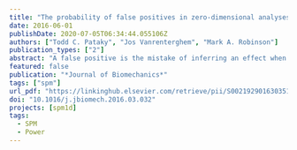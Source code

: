 ```yaml
---
title: "The probability of false positives in zero-dimensional analyses of one-dimensional kinematic, force and EMG trajectories"
date: 2016-06-01
publishDate: 2020-07-05T06:34:44.055106Z
authors: ["Todd C. Pataky", "Jos Vanrenterghem", "Mark A. Robinson"]
publication_types: ["2"]
abstract: "A false positive is the mistake of inferring an effect when none exists, and although α controls the false positive (Type I error) rate in classical hypothesis testing, a given α value is accurate only if the underlying model of randomness appropriately reﬂects experimentally observed variance. Hypotheses pertaining to one-dimensional (1D) (e.g. time-varying) biomechanical trajectories are most often tested using a traditional zero-dimensional (0D) Gaussian model of randomness, but variance in these datasets is clearly 1D. The purpose of this study was to determine the likelihood that analyzing smooth 1D data with a 0D model of variance will produce false positives. We ﬁrst used random ﬁeld theory (RFT) to predict the probability of false positives in 0D analyses. We then validated RFT predictions via numerical simulations of smooth Gaussian 1D trajectories. Results showed that, across a range of public kinematic, force/moment and EMG datasets, the median false positive rate was 0.382 and not the assumed α=0.05, even for a simple two-sample t test involving N ¼10 trajectories per group. The median false positive rate for experiments involving three-component vector trajectories was p¼ 0.764. This rate increased to p¼ 0.945 for two three-component vector trajectories, and to p¼0.999 for six three-component vectors. This implies that experiments involving vector trajectories have a high probability of yielding 0D statistical signiﬁcance when there is, in fact, no 1D effect. Either (a) explicit a priori identiﬁcation of 0D variables or (b) adoption of 1D methods can more tightly control α."
featured: false
publication: "*Journal of Biomechanics*"
tags: ["spm"]
url_pdf: "https://linkinghub.elsevier.com/retrieve/pii/S0021929016303517"
doi: "10.1016/j.jbiomech.2016.03.032"
projects: [spm1d]
tags:
  - SPM
  - Power
---
```

